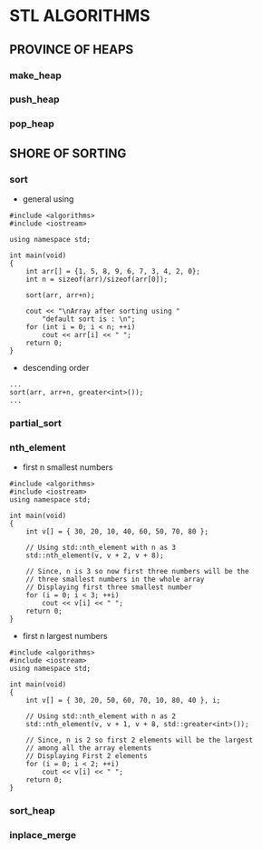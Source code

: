 # STL ALGORITHMS
## PROVINCE OF HEAPS
### make_heap
### push_heap
### pop_heap
## SHORE OF SORTING
### sort

+ general using

```text
#include <algorithms>
#include <iostream>

using namespace std;

int main(void)
{
    int arr[] = {1, 5, 8, 9, 6, 7, 3, 4, 2, 0};
    int n = sizeof(arr)/sizeof(arr[0]);

    sort(arr, arr+n);

    cout << "\nArray after sorting using "
        "default sort is : \n";
    for (int i = 0; i < n; ++i)
        cout << arr[i] << " ";
    return 0;
}
```

+ descending order

```text
...
sort(arr, arr+n, greater<int>());
...
```

### partial_sort
### nth_element

+ first n smallest numbers

```text
#include <algorithms>
#include <iostream>
using namespace std;

int main(void)
{
    int v[] = { 30, 20, 10, 40, 60, 50, 70, 80 };

    // Using std::nth_element with n as 3
    std::nth_element(v, v + 2, v + 8);

    // Since, n is 3 so now first three numbers will be the
    // three smallest numbers in the whole array
    // Displaying first three smallest number
    for (i = 0; i < 3; ++i)
        cout << v[i] << " ";
    return 0;
}
```

+ first n largest numbers

```text
#include <algorithms>
#include <iostream>
using namespace std;

int main(void)
{
    int v[] = { 30, 20, 50, 60, 70, 10, 80, 40 }, i;

    // Using std::nth_element with n as 2
    std::nth_element(v, v + 1, v + 8, std::greater<int>());

    // Since, n is 2 so first 2 elements will be the largest
    // among all the array elements
    // Displaying First 2 elements
    for (i = 0; i < 2; ++i)
        cout << v[i] << " ";
    return 0;
}
```

### sort_heap
### inplace_merge

